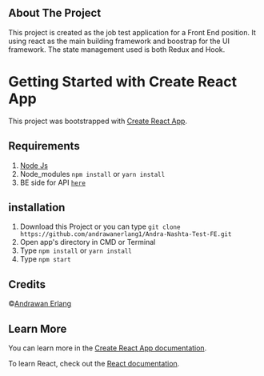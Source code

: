 ## About The Project

This project is created as the job test application for a Front End position. It using react as the main building framework and boostrap for the UI framework. The state management used is both Redux and Hook.

# Getting Started with Create React App

This project was bootstrapped with [Create React App](https://github.com/facebook/create-react-app).

## Requirements

1. <a href="https://nodejs.org/en/download/">Node Js</a>
2. Node_modules `npm install` or `yarn install`
3. BE side for API [`here`](https://github.com/andrawanerlang1/Andra-Nashta-Test-BE)

## installation

1. Download this Project or you can type `git clone https://github.com/andrawanerlang1/Andra-Nashta-Test-FE.git`
2. Open app's directory in CMD or Terminal
3. Type `npm install` or `yarn install`
4. Type `npm start`


## Credits
©[Andrawan Erlang](https://github.com/andrawanerlang1)

## Learn More

You can learn more in the [Create React App documentation](https://facebook.github.io/create-react-app/docs/getting-started).

To learn React, check out the [React documentation](https://reactjs.org/).

